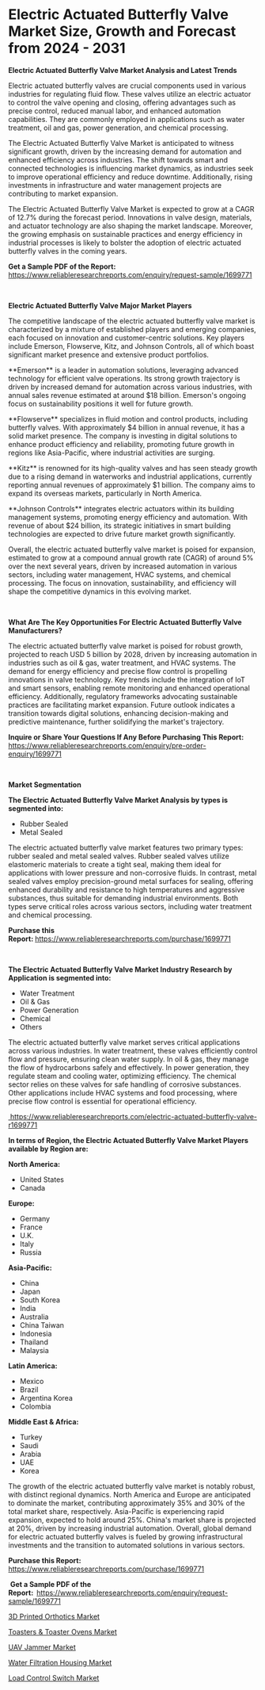 <p><h1>Electric Actuated Butterfly Valve Market Size, Growth and Forecast from 2024 - 2031</h1></p><p><strong>Electric Actuated Butterfly Valve Market Analysis and Latest Trends</strong></p>
<p><p>Electric actuated butterfly valves are crucial components used in various industries for regulating fluid flow. These valves utilize an electric actuator to control the valve opening and closing, offering advantages such as precise control, reduced manual labor, and enhanced automation capabilities. They are commonly employed in applications such as water treatment, oil and gas, power generation, and chemical processing.</p><p>The Electric Actuated Butterfly Valve Market is anticipated to witness significant growth, driven by the increasing demand for automation and enhanced efficiency across industries. The shift towards smart and connected technologies is influencing market dynamics, as industries seek to improve operational efficiency and reduce downtime. Additionally, rising investments in infrastructure and water management projects are contributing to market expansion.</p><p>The Electric Actuated Butterfly Valve Market is expected to grow at a CAGR of 12.7% during the forecast period. Innovations in valve design, materials, and actuator technology are also shaping the market landscape. Moreover, the growing emphasis on sustainable practices and energy efficiency in industrial processes is likely to bolster the adoption of electric actuated butterfly valves in the coming years.</p></p>
<p><strong>Get a Sample PDF of the Report:&nbsp;</strong> <a href="https://www.reliableresearchreports.com/enquiry/request-sample/1699771?utm_campaign=120&utm_medium=2&utm_source=Github&utm_content=ia&utm_term=20102024&utm_id=electric-actuated-butterfly-valve">https://www.reliableresearchreports.com/enquiry/request-sample/1699771</a></p>
<p>&nbsp;</p>
<p><strong>Electric Actuated Butterfly Valve Major Market Players</strong></p>
<p><p>The competitive landscape of the electric actuated butterfly valve market is characterized by a mixture of established players and emerging companies, each focused on innovation and customer-centric solutions. Key players include Emerson, Flowserve, Kitz, and Johnson Controls, all of which boast significant market presence and extensive product portfolios.</p><p>**Emerson** is a leader in automation solutions, leveraging advanced technology for efficient valve operations. Its strong growth trajectory is driven by increased demand for automation across various industries, with annual sales revenue estimated at around $18 billion. Emerson's ongoing focus on sustainability positions it well for future growth.</p><p>**Flowserve** specializes in fluid motion and control products, including butterfly valves. With approximately $4 billion in annual revenue, it has a solid market presence. The company is investing in digital solutions to enhance product efficiency and reliability, promoting future growth in regions like Asia-Pacific, where industrial activities are surging.</p><p>**Kitz** is renowned for its high-quality valves and has seen steady growth due to a rising demand in waterworks and industrial applications, currently reporting annual revenues of approximately $1 billion. The company aims to expand its overseas markets, particularly in North America.</p><p>**Johnson Controls** integrates electric actuators within its building management systems, promoting energy efficiency and automation. With revenue of about $24 billion, its strategic initiatives in smart building technologies are expected to drive future market growth significantly.</p><p>Overall, the electric actuated butterfly valve market is poised for expansion, estimated to grow at a compound annual growth rate (CAGR) of around 5% over the next several years, driven by increased automation in various sectors, including water management, HVAC systems, and chemical processing. The focus on innovation, sustainability, and efficiency will shape the competitive dynamics in this evolving market.</p></p>
<p>&nbsp;</p>
<p><strong>What Are The Key Opportunities For Electric Actuated Butterfly Valve Manufacturers?</strong></p>
<p><p>The electric actuated butterfly valve market is poised for robust growth, projected to reach USD 5 billion by 2028, driven by increasing automation in industries such as oil & gas, water treatment, and HVAC systems. The demand for energy efficiency and precise flow control is propelling innovations in valve technology. Key trends include the integration of IoT and smart sensors, enabling remote monitoring and enhanced operational efficiency. Additionally, regulatory frameworks advocating sustainable practices are facilitating market expansion. Future outlook indicates a transition towards digital solutions, enhancing decision-making and predictive maintenance, further solidifying the market's trajectory.</p></p>
<p><strong>Inquire or Share Your Questions If Any Before Purchasing This Report:</strong> <a href="https://www.reliableresearchreports.com/enquiry/pre-order-enquiry/1699771?utm_campaign=120&utm_medium=2&utm_source=Github&utm_content=ia&utm_term=20102024&utm_id=electric-actuated-butterfly-valve">https://www.reliableresearchreports.com/enquiry/pre-order-enquiry/1699771</a></p>
<p>&nbsp;</p>
<p><strong>Market Segmentation</strong></p>
<p><strong>The Electric Actuated Butterfly Valve Market Analysis by types is segmented into:</strong></p>
<p><ul><li>Rubber Sealed</li><li>Metal Sealed</li></ul></p>
<p><p>The electric actuated butterfly valve market features two primary types: rubber sealed and metal sealed valves. Rubber sealed valves utilize elastomeric materials to create a tight seal, making them ideal for applications with lower pressure and non-corrosive fluids. In contrast, metal sealed valves employ precision-ground metal surfaces for sealing, offering enhanced durability and resistance to high temperatures and aggressive substances, thus suitable for demanding industrial environments. Both types serve critical roles across various sectors, including water treatment and chemical processing.</p></p>
<p><strong>Purchase this Report:&nbsp;</strong><a href="https://www.reliableresearchreports.com/purchase/1699771?utm_campaign=120&utm_medium=2&utm_source=Github&utm_content=ia&utm_term=20102024&utm_id=electric-actuated-butterfly-valve">https://www.reliableresearchreports.com/purchase/1699771</a></p>
<p>&nbsp;</p>
<p><strong>The Electric Actuated Butterfly Valve Market Industry Research by Application is segmented into:</strong></p>
<p><ul><li>Water Treatment</li><li>Oil & Gas</li><li>Power Generation</li><li>Chemical</li><li>Others</li></ul></p>
<p><p>The electric actuated butterfly valve market serves critical applications across various industries. In water treatment, these valves efficiently control flow and pressure, ensuring clean water supply. In oil & gas, they manage the flow of hydrocarbons safely and effectively. In power generation, they regulate steam and cooling water, optimizing efficiency. The chemical sector relies on these valves for safe handling of corrosive substances. Other applications include HVAC systems and food processing, where precise flow control is essential for operational efficiency.</p></p>
<p><a href="https://www.reliableresearchreports.com/electric-actuated-butterfly-valve-r1699771?utm_campaign=120&utm_medium=2&utm_source=Github&utm_content=ia&utm_term=20102024&utm_id=electric-actuated-butterfly-valve">&nbsp;https://www.reliableresearchreports.com/electric-actuated-butterfly-valve-r1699771</a></p>
<p><strong>In terms of Region, the Electric Actuated Butterfly Valve Market Players available by Region are:</strong></p>
<p>
    <p> <strong> North America: </strong>
        <ul>
            <li>United States</li>
            <li>Canada</li>
        </ul>
        </p> 
    <p> <strong> Europe: </strong>
        <ul>
            <li>Germany</li>
            <li>France</li>
            <li>U.K.</li>
            <li>Italy</li>
            <li>Russia</li>
        </ul>
        </p> 
    <p> <strong> Asia-Pacific: </strong>
        <ul>
            <li>China</li>
            <li>Japan</li>
            <li>South Korea</li>
            <li>India</li>
            <li>Australia</li>
            <li>China Taiwan</li>
            <li>Indonesia</li>
            <li>Thailand</li>
            <li>Malaysia</li>
        </ul>
        </p> 
    <p> <strong> Latin America: </strong>
        <ul>
            <li>Mexico</li>
            <li>Brazil</li>
            <li>Argentina Korea</li>
            <li>Colombia</li>
        </ul>
        </p> 
    <p> <strong> Middle East & Africa: </strong>
        <ul>
            <li>Turkey</li>
            <li>Saudi</li>
            <li>Arabia</li>
            <li>UAE</li>
            <li>Korea</li>
        </ul>
    </p>
    </p>
<p><p>The growth of the electric actuated butterfly valve market is notably robust, with distinct regional dynamics. North America and Europe are anticipated to dominate the market, contributing approximately 35% and 30% of the total market share, respectively. Asia-Pacific is experiencing rapid expansion, expected to hold around 25%. China's market share is projected at 20%, driven by increasing industrial automation. Overall, global demand for electric actuated butterfly valves is fueled by growing infrastructural investments and the transition to automated solutions in various sectors.</p></p>
<p><strong>Purchase this Report: </strong><a href="https://www.reliableresearchreports.com/purchase/1699771?utm_campaign=120&utm_medium=2&utm_source=Github&utm_content=ia&utm_term=20102024&utm_id=electric-actuated-butterfly-valve">https://www.reliableresearchreports.com/purchase/1699771</a></p>
<p>&nbsp;<strong>Get a Sample PDF of the Report:&nbsp;&nbsp;</strong><a href="https://www.reliableresearchreports.com/enquiry/request-sample/1699771?utm_campaign=120&utm_medium=2&utm_source=Github&utm_content=ia&utm_term=20102024&utm_id=electric-actuated-butterfly-valve">https://www.reliableresearchreports.com/enquiry/request-sample/1699771</a></p>
<p><strong></strong></p>
<p><p><a href="https://www.linkedin.com/pulse/3d-printed-orthotics-market-revolution-size-share-vjsre?utm_campaign=120&utm_medium=2&utm_source=Github&utm_content=ia&utm_term=20102024&utm_id=electric-actuated-butterfly-valve">3D Printed Orthotics Market</a></p><p><a href="https://github.com/ChristianClark406/Market-Research-Report-List-1/blob/main/toasters-toaster-ovens-market.md?utm_campaign=120&utm_medium=2&utm_source=Github&utm_content=ia&utm_term=20102024&utm_id=electric-actuated-butterfly-valve">Toasters & Toaster Ovens Market</a></p><p><a href="https://www.linkedin.com/pulse/uav-jammer-landscape-product-spectrum-market-trajectories-2024-2031-a4cme?utm_campaign=120&utm_medium=2&utm_source=Github&utm_content=ia&utm_term=20102024&utm_id=electric-actuated-butterfly-valve">UAV Jammer Market</a></p><p><a href="https://issuu.com/reportprime-2/docs/water-filtration-housing-market-siz_33eb3675ec60f0?utm_campaign=120&utm_medium=2&utm_source=Github&utm_content=ia&utm_term=20102024&utm_id=electric-actuated-butterfly-valve">Water Filtration Housing Market</a></p><p><a href="https://issuu.com/reportprime-2/docs/load-control-switch-market-size-203_05382b3e442eba?utm_campaign=120&utm_medium=2&utm_source=Github&utm_content=ia&utm_term=20102024&utm_id=electric-actuated-butterfly-valve">Load Control Switch Market</a></p></p>